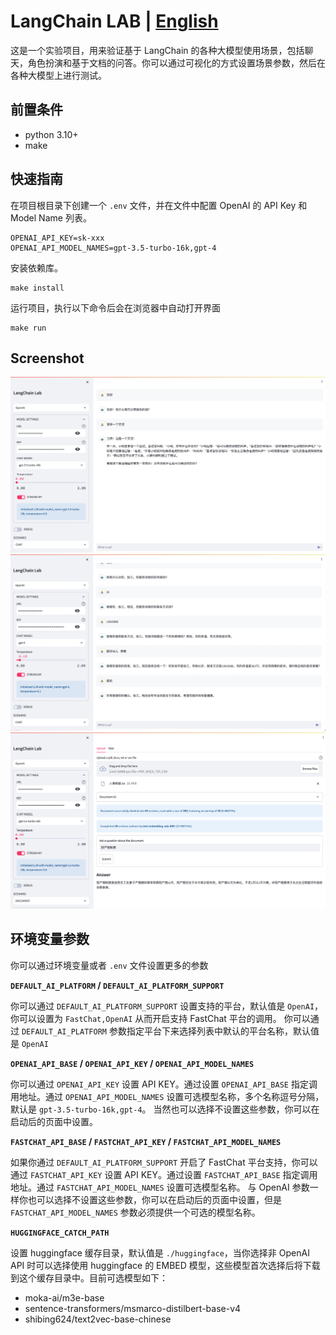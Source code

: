 # LangChain LAB | [English](README.md)

这是一个实验项目，用来验证基于 LangChain 的各种大模型使用场景，包括聊天，角色扮演和基于文档的问答。你可以通过可视化的方式设置场景参数，然后在各种大模型上进行测试。

## 前置条件

* python 3.10+
* make

## 快速指南

在项目根目录下创建一个 `.env` 文件，并在文件中配置 OpenAI 的 API Key 和 Model Name 列表。

```text
OPENAI_API_KEY=sk-xxx
OPENAI_API_MODEL_NAMES=gpt-3.5-turbo-16k,gpt-4
```

安装依赖库。

```shell
make install
```

运行项目，执行以下命令后会在浏览器中自动打开界面

```shell
make run
```

## Screenshot

![](docs/image-chat.png)
![](docs/image-player.png)
![](docs/image-doc.png)


## 环境变量参数

你可以通过环境变量或者 `.env` 文件设置更多的参数

**`DEFAULT_AI_PLATFORM` / `DEFAULT_AI_PLATFORM_SUPPORT`**

你可以通过 `DEFAULT_AI_PLATFORM_SUPPORT` 设置支持的平台，默认值是 `OpenAI`，你可以设置为 `FastChat,OpenAI` 从而开启支持 FastChat 平台的调用。
你可以通过 `DEFAULT_AI_PLATFORM` 参数指定平台下来选择列表中默认的平台名称，默认值是 `OpenAI`

**`OPENAI_API_BASE` / `OPENAI_API_KEY` / `OPENAI_API_MODEL_NAMES`**

你可以通过 `OPENAI_API_KEY` 设置 API KEY。通过设置 `OPENAI_API_BASE` 指定调用地址。通过 `OPENAI_API_MODEL_NAMES` 设置可选模型名称，多个名称逗号分隔，默认是 `gpt-3.5-turbo-16k,gpt-4`。
当然也可以选择不设置这些参数，你可以在启动后的页面中设置。

**`FASTCHAT_API_BASE` / `FASTCHAT_API_KEY` / `FASTCHAT_API_MODEL_NAMES`**

如果你通过 `DEFAULT_AI_PLATFORM_SUPPORT` 开启了 FastChat 平台支持，你可以通过 `FASTCHAT_API_KEY` 设置 API KEY。通过设置 `FASTCHAT_API_BASE` 指定调用地址。通过 `FASTCHAT_API_MODEL_NAMES` 设置可选模型名称。
与 OpenAI 参数一样你也可以选择不设置这些参数，你可以在启动后的页面中设置，但是 `FASTCHAT_API_MODEL_NAMES` 参数必须提供一个可选的模型名称。

**`HUGGINGFACE_CATCH_PATH`**

设置 huggingface 缓存目录，默认值是 `./huggingface`，当你选择非 OpenAI API 时可以选择使用 huggingface 的 EMBED 模型，这些模型首次选择后将下载到这个缓存目录中。目前可选模型如下：

* moka-ai/m3e-base
* sentence-transformers/msmarco-distilbert-base-v4
* shibing624/text2vec-base-chinese
